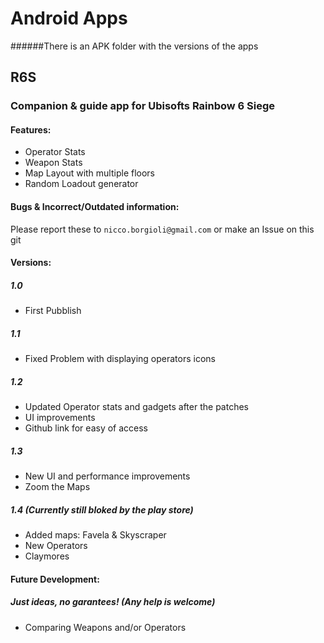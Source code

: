 # Android Apps
######There is an APK folder with the versions of the apps

## R6S

### Companion & guide app for Ubisofts Rainbow 6 Siege

#### Features:

- Operator Stats
- Weapon Stats
- Map Layout with multiple floors
- Random Loadout generator

#### Bugs & Incorrect/Outdated information:

Please report these to `nicco.borgioli@gmail.com` or make an Issue on this git

#### Versions:

##### 1.0

- First Pubblish

##### 1.1

- Fixed Problem with displaying operators icons

##### 1.2

- Updated Operator stats and gadgets after the patches
- UI improvements
- Github link for easy of access

##### 1.3

- New UI and performance improvements
- Zoom the Maps

##### 1.4 (Currently still bloked by the play store)

- Added maps: Favela & Skyscraper
- New Operators
- Claymores

#### Future Development:

##### Just ideas, no garantees! (Any help is welcome)

- Comparing Weapons and/or Operators
